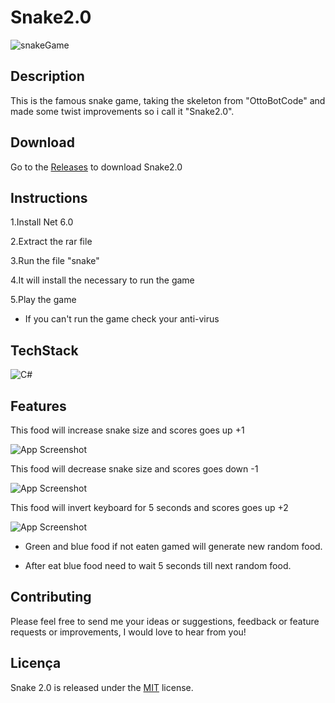 
# Snake2.0

![snakeGame](https://github.com/user-attachments/assets/f4d4411a-79cc-49fc-9635-3d855b2866e6)

## Description

This is the famous snake game, taking the skeleton from "OttoBotCode" and made some twist improvements so i call it "Snake2.0".

## Download

Go to the [Releases](https://github.com/luissantos88/Snake2.0/releases/tag/Latest) to download Snake2.0

## Instructions

1.Install Net 6.0

2.Extract the rar file

3.Run the file "snake"

4.It will install the necessary to run the game

5.Play the game

- If you can't run the game check your anti-virus

## TechStack

![C#](https://skillicons.dev/icons?i=cs)



## Features

This food will increase snake size and scores goes up +1

![App Screenshot](https://imgtr.ee/images/2023/09/16/4f5cbf4a1b3096d084d80b10f2edff7d.png)


This food will decrease snake size and scores goes down -1

![App Screenshot](https://imgtr.ee/images/2023/09/16/543ce6a2b2266d0e75c83a63b777def3.png)

This food will invert keyboard for 5 seconds and scores goes up +2

![App Screenshot](https://imgtr.ee/images/2023/09/16/b8cd3f956a008a7e3552ba7d795078ec.png)


- Green and blue food if not eaten gamed will generate new random food.

- After eat blue food need to wait 5 seconds till next random food.


## Contributing

Please feel free to send me your ideas or suggestions, feedback or feature requests or improvements, I would love to hear from you!

## Licença

Snake 2.0 is released under the [MIT](https://choosealicense.com/licenses/mit/) license.


